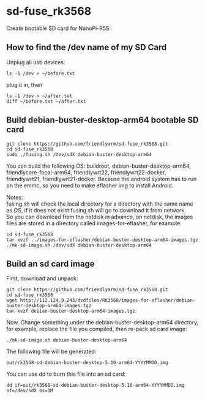 # sd-fuse_rk3568
Create bootable SD card for NanoPi-R5S

## How to find the /dev name of my SD Card
Unplug all usb devices:
```
ls -1 /dev > ~/before.txt
```
plug it in, then
```
ls -1 /dev > ~/after.txt
diff ~/before.txt ~/after.txt
```

## Build debian-buster-desktop-arm64 bootable SD card
```
git clone https://github.com/friendlyarm/sd-fuse_rk3568.git
cd sd-fuse_rk3568
sudo ./fusing.sh /dev/sdX debian-buster-desktop-arm64
```
You can build the following OS: buildroot, debian-buster-desktop-arm64, friendlycore-focal-arm64, friendlywrt22, friendlywrt22-docker, friendlywrt21, friendlywrt21-docker.
Because the android system has to run on the emmc, so you need to make eflasher img to install Android.  

Notes:  
fusing.sh will check the local directory for a directory with the same name as OS, if it does not exist fusing.sh will go to download it from network.  
So you can download from the netdisk in advance, on netdisk, the images files are stored in a directory called images-for-eflasher, for example:
```
cd sd-fuse_rk3568
tar xvzf ../images-for-eflasher/debian-buster-desktop-arm64-images.tgz
./mk-sd-image.sh /dev/sdX debian-buster-desktop-arm64
```

## Build an sd card image
First, download and unpack:
```
git clone https://github.com/friendlyarm/sd-fuse_rk3568.git
cd sd-fuse_rk3568
wget http://112.124.9.243/dvdfiles/RK3568/images-for-eflasher/debian-buster-desktop-arm64-images.tgz
tar xvzf debian-buster-desktop-arm64-images.tgz
```
Now,  Change something under the debian-buster-desktop-arm64 directory,
for example, replace the file you compiled, then re-pack sd card image:
```
./mk-sd-image.sh debian-buster-desktop-arm64
```
The following file will be generated:  
```
out/rk3568-sd-debian-buster-desktop-5.10-arm64-YYYYMMDD.img
```
You can use dd to burn this file into an sd card:
```
dd if=out/rk3568-sd-debian-buster-desktop-5.10-arm64-YYYYMMDD.img of=/dev/sdX bs=1M
```
